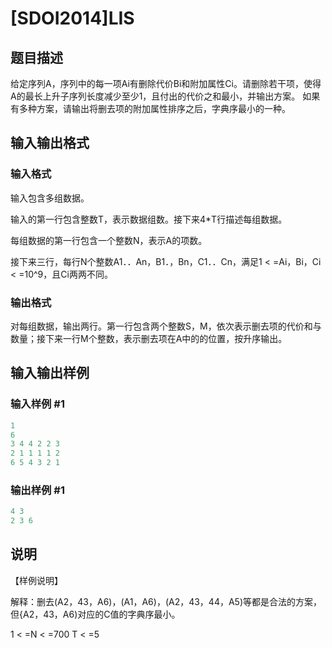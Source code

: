 # [SDOI2014]LIS

## 题目描述

给定序列A，序列中的每一项Ai有删除代价Bi和附加属性Ci。请删除若干项，使得A的最长上升子序列长度减少至少1，且付出的代价之和最小，并输出方案。 如果有多种方案，请输出将删去项的附加属性排序之后，字典序最小的一种。

## 输入输出格式

### 输入格式

输入包含多组数据。

输入的第一行包含整数T，表示数据组数。接下来4\*T行描述每组数据。

每组数据的第一行包含一个整数N，表示A的项数。

接下来三行，每行N个整数A1．．An，B1．，Bn，C1．．Cn，满足1 < =Ai，Bi，Ci < =10^9，且Ci两两不同。

### 输出格式

对每组数据，输出两行。第一行包含两个整数S，M，依次表示删去项的代价和与数量；接下来一行M个整数，表示删去项在A中的的位置，按升序输出。

## 输入输出样例

### 输入样例 #1

```cpp
1
6
3 4 4 2 2 3
2 1 1 1 1 2
6 5 4 3 2 1
```


### 输出样例 #1

```cpp
4 3
2 3 6

```
## 说明

【样例说明】

解释：删去(A2，43，A6)，(A1，A6)，(A2，43，44，A5)等都是合法的方案，但{A2，43，A6)对应的C值的字典序最小。

1 < =N < =700 T < =5


